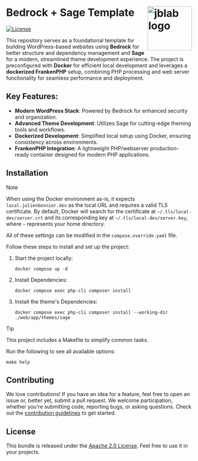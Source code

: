 # Bedrock + Sage Template <img src="https://assets.jblab.info/2024/03/17/jblab-logo-with-text.26da23672fc44c17078dc8ce2ff8495ddb190163.webp" alt="jblab logo" width="120" align="right" style="max-width: 100%">

[![License](https://img.shields.io/badge/License-Apache%202.0-blue.svg?style=flat-square)](LICENSE)

This repository serves as a foundational template for building WordPress-based websites using **Bedrock** for better
structure and dependency management and **Sage** for a modern, streamlined theme development experience. The project is
preconfigured with **Docker** for efficient local development and leverages a **dockerized FrankenPHP** setup, combining
PHP processing and web server functionality for seamless performance and deployment.

## Key Features:

- **Modern WordPress Stack**: Powered by Bedrock for enhanced security and organization.
- **Advanced Theme Development**: Utilizes Sage for cutting-edge theming tools and workflows.
- **Dockerized Development**: Simplified local setup using Docker, ensuring consistency across environments.
- **FrankenPHP Integration**: A lightweight PHP/webserver production-ready container designed for modern PHP
  applications.

## Installation

> [!NOTE]
>
> When using the Docker environment as-is, it expects `local.julienbonnier.dev` as the local URL and requires a valid
> TLS certificate. By default, Docker will search for the certificate at `~/.tls/local-dev/server.crt` and its
> corresponding key at `~/.tls/local-dev/server.key`, where `~` represents your home directory.
>
> All of these settings can be modified in the `compose.override.yaml` file.

Follow these steps to install and set up the project:

1. Start the project locally:
   ```shell
   docker compose up -d 
   ```
2. Install Dependencies:
   ```shell
   docker compose exec php-cli composer install
   ```
3. Install the theme's Dependencies:
   ```shell
   docker compose exec php-cli composer install --working-dir ./web/app/themes/sage
   ```

> [!TIP]
>
> This project includes a Makefile to simplify common tasks.
>
> Run the following to see all available options:
> ```shell
> make help
> ```

## Contributing

We love contributions! If you have an idea for a feature, feel free to open an issue or, better yet, submit a pull request. We welcome participation, whether you're submitting code, reporting bugs, or asking questions.
Check out the [contribution guidelines](CONTRIBUTING.md) to get started.

## License

This bundle is released under the [Apache 2.0 License](LICENSE). Feel free to use it in your projects.
